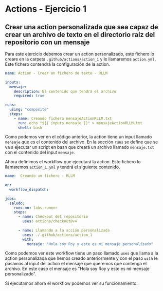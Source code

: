 # Actions - Ejercicio 1

## Crear una action personalizada que sea capaz de crear un archivo de texto en el directorio raíz del repositorio con un mensaje

Para este ejercicio debemos crear un action personalizado, este fichero lo creare en la carpeta `.github/actions/action_1` y lo llamaremos `action.yml`. Este fichero contendrá la configuración de la action.

```yaml
name: Action - Crear un fichero de texto - RLLM
 
inputs:
  mensaje:
    description: El contenido que tendrá el archivo
    required: true
 
runs:
  using: "composite"
  steps:
    - name: Creando fichero mensajeActionRLLM.txt
      run: echo "${{ inputs.mensaje }}" > mensajeActionRLLM.txt
      shell: bash
```

Como podemos ver en el código anterior, la action tiene un input llamado `mensaje` que es el contenido del archivo. En la sección `runs` se define que se va a ejecutar un script en bash que creará un archivo llamado `mensaje.txt` con el contenido del input `mensaje`.

Ahora definimos el workflow que ejecutará la action. Este fichero lo llamaremos `action_1.yml` y tendrá el siguiente contenido.

```yaml
name:  Creando un fichero - RLLM
 
on:
  workflow_dispatch:
 
jobs:
  saludo:
    runs-on: labs-runner
    steps:
      - name: Checkout del repositorio
        uses: actions/checkout@v4
 
      - name: Llamando a la acción personalizada
        uses: ./.github/actions/action_1
        with:
          mensaje: "Hola soy Roy y este es mi mensaje personalizado"
```

Como podemos ver este workflow tiene un paso llamado `uses` que llama a la action personalizada que hemos creado anteriormente y con el paso `with` le pasamos al input del action el mensaje que queremos que contenga el archivo. En este caso el mensaje es "Hola soy Roy y este es mi mensaje personalizado".

Si ejecutamos ahora el workflow podemos ver su funcionamiento. 

